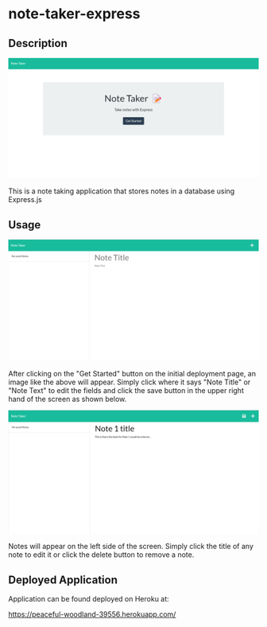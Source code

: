 
    
# note-taker-express

## Description

![note-taker-express](./readme_screenshots/initial-deployment.png)

This is a note taking application that stores notes in a database using Express.js

## Usage 

![note-taker-express](./readme_screenshots/no-note-entered.png)

After clicking on the "Get Started" button on the initial deployment page, an image like the above will appear. Simply click where it says "Note Title" or "Note Text" to edit the fields and click the save button in the upper right hand of the screen as shown below.

![note-taker-express](./readme_screenshots/first-note-entered.png)

Notes will appear on the left side of the screen. Simply click the title of any note to edit it or click the delete button to remove a note.

## Deployed Application

Application can be found deployed on Heroku at:

https://peaceful-woodland-39556.herokuapp.com/